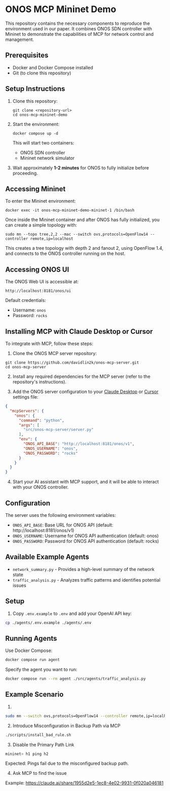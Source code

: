 # ONOS MCP Mininet Demo

This repository contains the necessary components to reproduce the environment used in our paper. It combines ONOS SDN controller with Mininet to demonstrate the capabilities of MCP for network control and management.

## Prerequisites

- Docker and Docker Compose installed
- Git (to clone this repository)

## Setup Instructions

1. Clone this repository:
   ```
   git clone <repository-url>
   cd onos-mcp-mininet-demo
   ```

2. Start the environment:
   ```
   docker compose up -d
   ```

   This will start two containers:
   - ONOS SDN controller
   - Mininet network simulator

3. Wait approximately **1-2 minutes** for ONOS to fully initialize before proceeding.

## Accessing Mininet

To enter the Mininet environment:

```
docker exec -it onos-mcp-mininet-demo-mininet-1 /bin/bash
```

Once inside the Mininet container and after ONOS has fully initialized, you can create a simple topology with:

```
sudo mn --topo tree,2,2 --mac --switch ovs,protocols=OpenFlow14 --controller remote,ip=localhost
```

This creates a tree topology with depth 2 and fanout 2, using OpenFlow 1.4, and connects to the ONOS controller running on the host.

## Accessing ONOS UI

The ONOS Web UI is accessible at:
```
http://localhost:8181/onos/ui
```

Default credentials:
- Username: `onos`
- Password: `rocks`

## Installing MCP with Claude Desktop or Cursor

To integrate with MCP, follow these steps:

1. Clone the ONOS MCP server repository:
```
git clone https://github.com/davidlin2k/onos-mcp-server.git
cd onos-mcp-server
```

2. Install any required dependencies for the MCP server (refer to the repository's instructions).

3. Add the ONOS server configuration to your [Claude Desktop](https://modelcontextprotocol.io/quickstart/user) or [Cursor](https://docs.cursor.com/context/model-context-protocol) settings file:

```json
{
  "mcpServers": {
    "onos": {
      "command": "python",
      "args": [
        "src/onos-mcp-server/server.py"
      ],
      "env": {
        "ONOS_API_BASE": "http://localhost:8181/onos/v1",
        "ONOS_USERNAME": "onos",
        "ONOS_PASSWORD": "rocks"
      }
    }
  }
}
```

4. Start your AI assistant with MCP support, and it will be able to interact with your ONOS controller.

## Configuration
The server uses the following environment variables:
- `ONOS_API_BASE`: Base URL for ONOS API (default: http://localhost:8181/onos/v1)
- `ONOS_USERNAME`: Username for ONOS API authentication (default: onos)
- `ONOS_PASSWORD`: Password for ONOS API authentication (default: rocks)

## Available Example Agents

- `network_summary.py` - Provides a high-level summary of the network state
- `traffic_analysis.py` - Analyzes traffic patterns and identifies potential issues

## Setup

1. Copy `.env.example` to `.env` and add your OpenAI API key:
```bash
cp ./agents/.env.example ./agents/.env
```

## Running Agents

Use Docker Compose:
```bash
docker compose run agent
```

Specify the agent you want to run:
```bash
docker compose run --rm agent ./src/agents/traffic_analysis.py
```

## Example Scenario

1. 

```bash
sudo mn --switch ovs,protocols=OpenFlow14 --controller remote,ip=localhost
```

2. Introduce Misconfiguration in Backup Path via MCP

```bash
./scripts/install_bad_rule.sh
```

3. Disable the Primary Path Link

```bash
mininet> h1 ping h2
```

Expected: Pings fail due to the misconfigured backup path.

4. Ask MCP to find the issue

Example: https://claude.ai/share/1955d2e5-1ec8-4e02-9931-0f020a046181

